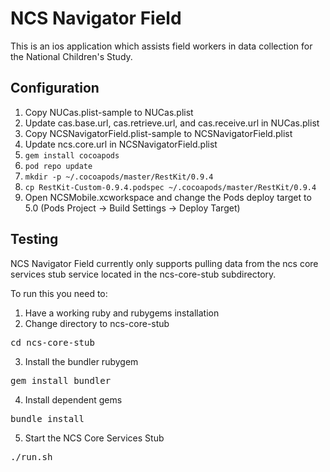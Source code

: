 NCS Navigator Field
===================

This is an ios application which assists field workers in data collection for the National Children's Study. 

Configuration
-------------

1. Copy NUCas.plist-sample to NUCas.plist
1. Update cas.base.url, cas.retrieve.url, and cas.receive.url in NUCas.plist
1. Copy NCSNavigatorField.plist-sample to NCSNavigatorField.plist
1. Update ncs.core.url in NCSNavigatorField.plist
1. `gem install cocoapods`
1. `pod repo update`
1. `mkdir -p ~/.cocoapods/master/RestKit/0.9.4`
1. `cp RestKit-Custom-0.9.4.podspec ~/.cocoapods/master/RestKit/0.9.4`
1. Open NCSMobile.xcworkspace and change the Pods deploy target to 5.0 (Pods Project -> Build Settings -> Deploy Target)

Testing
-------

NCS Navigator Field currently only supports pulling data from the ncs core services stub service located in the ncs-core-stub subdirectory.

To run this you need to:

1. Have a working ruby and rubygems installation
2. Change directory to ncs-core-stub
<pre>cd ncs-core-stub</pre>
3. Install the bundler rubygem
<pre>gem install bundler</pre>
4. Install dependent gems
<pre>bundle install</pre>
5. Start the NCS Core Services Stub
<pre>./run.sh</pre>

